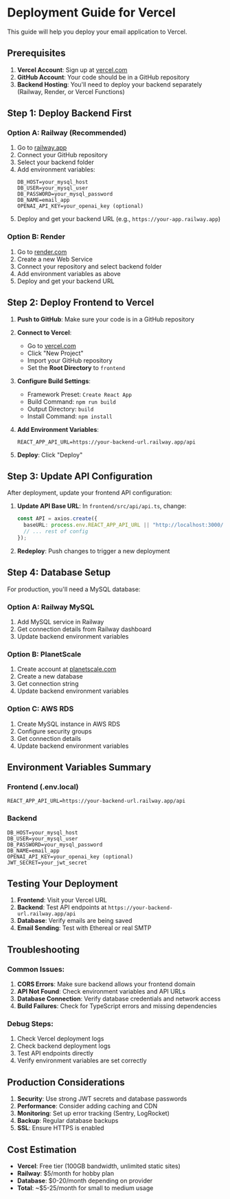 # Deployment Guide for Vercel

This guide will help you deploy your email application to Vercel.

## Prerequisites

1. **Vercel Account**: Sign up at [vercel.com](https://vercel.com)
2. **GitHub Account**: Your code should be in a GitHub repository
3. **Backend Hosting**: You'll need to deploy your backend separately (Railway, Render, or Vercel Functions)

## Step 1: Deploy Backend First

### Option A: Railway (Recommended)
1. Go to [railway.app](https://railway.app)
2. Connect your GitHub repository
3. Select your backend folder
4. Add environment variables:
   ```
   DB_HOST=your_mysql_host
   DB_USER=your_mysql_user
   DB_PASSWORD=your_mysql_password
   DB_NAME=email_app
   OPENAI_API_KEY=your_openai_key (optional)
   ```
5. Deploy and get your backend URL (e.g., `https://your-app.railway.app`)

### Option B: Render
1. Go to [render.com](https://render.com)
2. Create a new Web Service
3. Connect your repository and select backend folder
4. Add environment variables as above
5. Deploy and get your backend URL

## Step 2: Deploy Frontend to Vercel

1. **Push to GitHub**: Make sure your code is in a GitHub repository

2. **Connect to Vercel**:
   - Go to [vercel.com](https://vercel.com)
   - Click "New Project"
   - Import your GitHub repository
   - Set the **Root Directory** to `frontend`

3. **Configure Build Settings**:
   - Framework Preset: `Create React App`
   - Build Command: `npm run build`
   - Output Directory: `build`
   - Install Command: `npm install`

4. **Add Environment Variables**:
   ```
   REACT_APP_API_URL=https://your-backend-url.railway.app/api
   ```

5. **Deploy**: Click "Deploy"

## Step 3: Update API Configuration

After deployment, update your frontend API configuration:

1. **Update API Base URL**: In `frontend/src/api/api.ts`, change:
   ```typescript
   const API = axios.create({
     baseURL: process.env.REACT_APP_API_URL || "http://localhost:3000/api",
     // ... rest of config
   });
   ```

2. **Redeploy**: Push changes to trigger a new deployment

## Step 4: Database Setup

For production, you'll need a MySQL database:

### Option A: Railway MySQL
1. Add MySQL service in Railway
2. Get connection details from Railway dashboard
3. Update backend environment variables

### Option B: PlanetScale
1. Create account at [planetscale.com](https://planetscale.com)
2. Create a new database
3. Get connection string
4. Update backend environment variables

### Option C: AWS RDS
1. Create MySQL instance in AWS RDS
2. Configure security groups
3. Get connection details
4. Update backend environment variables

## Environment Variables Summary

### Frontend (.env.local)
```
REACT_APP_API_URL=https://your-backend-url.railway.app/api
```

### Backend
```
DB_HOST=your_mysql_host
DB_USER=your_mysql_user
DB_PASSWORD=your_mysql_password
DB_NAME=email_app
OPENAI_API_KEY=your_openai_key (optional)
JWT_SECRET=your_jwt_secret
```

## Testing Your Deployment

1. **Frontend**: Visit your Vercel URL
2. **Backend**: Test API endpoints at `https://your-backend-url.railway.app/api`
3. **Database**: Verify emails are being saved
4. **Email Sending**: Test with Ethereal or real SMTP

## Troubleshooting

### Common Issues:
1. **CORS Errors**: Make sure backend allows your frontend domain
2. **API Not Found**: Check environment variables and API URLs
3. **Database Connection**: Verify database credentials and network access
4. **Build Failures**: Check for TypeScript errors and missing dependencies

### Debug Steps:
1. Check Vercel deployment logs
2. Check backend deployment logs
3. Test API endpoints directly
4. Verify environment variables are set correctly

## Production Considerations

1. **Security**: Use strong JWT secrets and database passwords
2. **Performance**: Consider adding caching and CDN
3. **Monitoring**: Set up error tracking (Sentry, LogRocket)
4. **Backup**: Regular database backups
5. **SSL**: Ensure HTTPS is enabled

## Cost Estimation

- **Vercel**: Free tier (100GB bandwidth, unlimited static sites)
- **Railway**: $5/month for hobby plan
- **Database**: $0-20/month depending on provider
- **Total**: ~$5-25/month for small to medium usage
